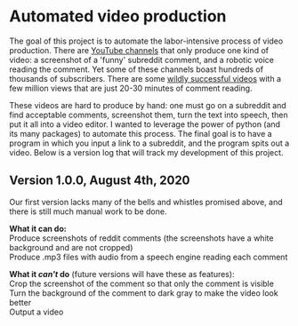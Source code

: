 # Automated video production
The goal of this project is to automate the labor-intensive process of video production. There are [YouTube channels](https://www.youtube.com/c/الغازمعالحل123/feature) that only produce one kind of video: a screenshot of a 'funny' subreddit comment, and a robotic voice reading the comment. Yet some of these channels boast hundreds of thousands of subscribers. There are some [wildly successful videos](https://www.youtube.com/watch?v=aTHHvcdQ6to) with a few million views that are just 20-30 minutes of comment reading.

These videos are hard to produce by hand: one must go on a subreddit and find acceptable comments, screenshot them, turn the text into speech, then put it all into a video editor. I wanted to leverage the power of python (and its many packages) to automate this process. The final goal is to have a program in which you input a link to a subreddit, and the program spits out a video. Below is a version log that will track my development of this project.

## Version 1.0.0, August 4th, 2020
Our first version lacks many of the bells and whistles promised above, and there is still much manual work to be done.

**What it can do:**  
Produce screenshots of reddit comments (the screenshots have a white background and are not cropped)<br/>
Produce .mp3 files with audio from a speech engine reading each comment<br/>

**What it _can't_ do** (future versions will have these as features):  
Crop the screenshot of the comment so that only the comment is visible<br/>
Turn the background of the comment to dark gray to make the video look better<br/>
Output a video<br/>


